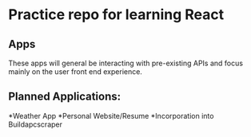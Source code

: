 # Practice repo for learning React

## Apps
These apps will general be interacting with pre-existing APIs and focus mainly on the user front end experience.  

## Planned Applications: 
*Weather App
*Personal Website/Resume
*Incorporation into Buildapcscraper
